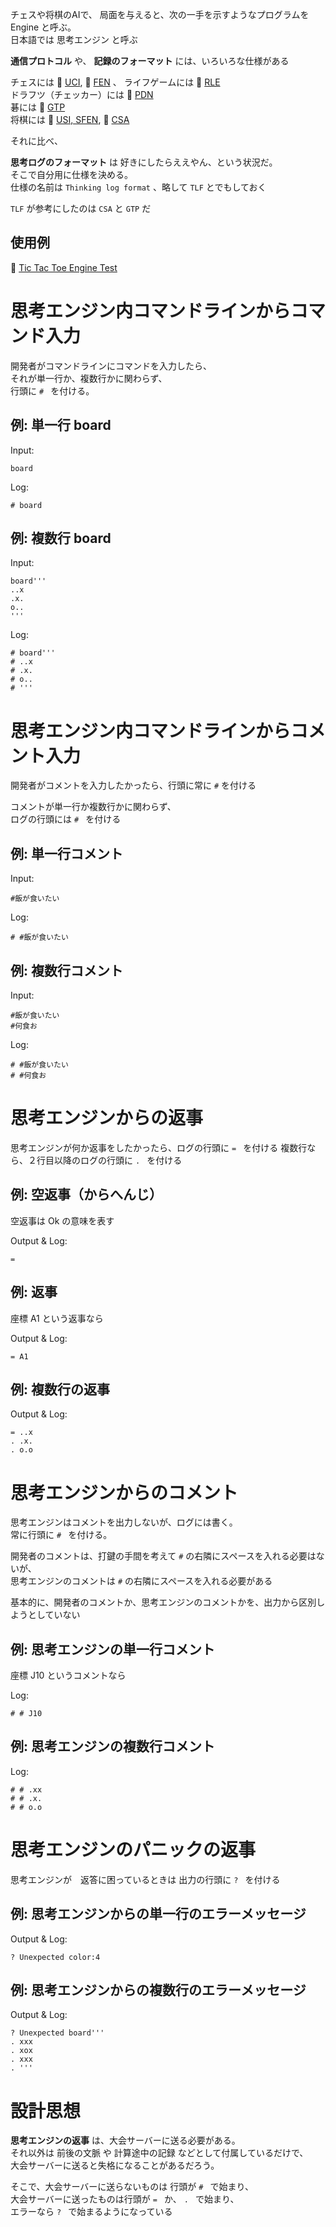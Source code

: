 チェスや将棋のAIで、
局面を与えると、次の一手を示すようなプログラムを Engine と呼ぶ。  
日本語では 思考エンジン と呼ぶ  

**通信プロトコル** や、 **記録のフォーマット** には、いろいろな仕様がある  

チェスには 📖 [UCI](https://www.chessprogramming.org/UCI), 📖 [FEN](https://www.chess.com/terms/fen-chess) 、
ライフゲームには 📖 [RLE](https://conwaylife.com/wiki/Run_Length_Encoded)  
ドラフツ（チェッカー）には 📖 [PDN](https://en.wikipedia.org/wiki/Portable_Draughts_Notation)  
碁には 📖 [GTP](http://www.lysator.liu.se/~gunnar/gtp/)  
将棋には 📖 [USI, SFEN](http://shogidokoro.starfree.jp/usi.html), 📖 [CSA](http://www2.computer-shogi.org/protocol/)  

それに比べ、  

**思考ログのフォーマット** は 好きにしたらええやん、という状況だ。  
そこで自分用に仕様を決める。  
仕様の名前は `Thinking log format` 、略して `TLF` とでもしておく

`TLF` が参考にしたのは `CSA` と `GTP` だ  

## 使用例

📖 [Tic Tac Toe Engine Test](http://tic.warabenture.com:8000/tic-tac-toe/vol2.0/engine-manual/ver1.0/)  

# 思考エンジン内コマンドラインからコマンド入力

開発者がコマンドラインにコマンドを入力したら、  
それが単一行か、複数行かに関わらず、  
行頭に `# ` を付ける。  


## 例: 単一行 board

Input:  

```
board
```

Log:  

```
# board
```

## 例: 複数行 board

Input:  

```
board'''
..x
.x.
o..
'''
```

Log:  

```
# board'''
# ..x
# .x.
# o..
# '''
```

# 思考エンジン内コマンドラインからコメント入力

開発者がコメントを入力したかったら、行頭に常に `#` を付ける  

コメントが単一行か複数行かに関わらず、  
ログの行頭には `# ` を付ける  

## 例: 単一行コメント

Input:  

```
#飯が食いたい
```

Log:  

```
# #飯が食いたい
```

## 例: 複数行コメント

Input:  

```
#飯が食いたい
#何食お
```

Log:  

```
# #飯が食いたい
# #何食お
```

# 思考エンジンからの返事

思考エンジンが何か返事をしたかったら、ログの行頭に `= ` を付ける
複数行なら、２行目以降のログの行頭に `. ` を付ける  

## 例: 空返事（からへんじ）

空返事は Ok の意味を表す  

Output & Log:  

```
=
```

## 例: 返事

座標 A1 という返事なら  

Output & Log:  

```
= A1
```

## 例: 複数行の返事

Output & Log:  

```
= ..x
. .x.
. o.o
```

# 思考エンジンからのコメント

思考エンジンはコメントを出力しないが、ログには書く。  
常に行頭に `# ` を付ける。  

開発者のコメントは、打鍵の手間を考えて `#` の右隣にスペースを入れる必要はないが、  
思考エンジンのコメントは `#` の右隣にスペースを入れる必要がある  

基本的に、開発者のコメントか、思考エンジンのコメントかを、出力から区別しようとしていない  

## 例: 思考エンジンの単一行コメント

座標 J10 というコメントなら  

Log:  

```
# # J10
```

## 例: 思考エンジンの複数行コメント

Log:  

```
# # .xx
# # .x.
# # o.o
```

# 思考エンジンのパニックの返事

思考エンジンが　返答に困っているときは 出力の行頭に `? ` を付ける  

## 例: 思考エンジンからの単一行のエラーメッセージ

Output & Log:  

```
? Unexpected color:4
```

## 例: 思考エンジンからの複数行のエラーメッセージ

Output & Log:  

```
? Unexpected board'''
. xxx
. xox
. xxx
. '''
```

# 設計思想

**思考エンジンの返事** は、大会サーバーに送る必要がある。  
それ以外は 前後の文脈 や 計算途中の記録 などとして付属しているだけで、  
大会サーバーに送ると失格になることがあるだろう。  

そこで、大会サーバーに送らないものは 行頭が `# ` で始まり、  
大会サーバーに送ったものは行頭が `= ` か、 `. ` で始まり、  
エラーなら `? ` で始まるようになっている  
